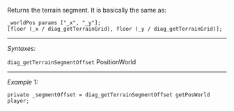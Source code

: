 Returns the terrain segment. It is basically the same as:

```sqf
_worldPos params ["_x", "_y"];
[floor (_x / diag_getTerrainGrid), floor (_y / diag_getTerrainGrid)];
```


---
*Syntaxes:*

`diag_getTerrainSegmentOffset`  PositionWorld

---
*Example 1:*

```sqf
private _segmentOffset = diag_getTerrainSegmentOffset getPosWorld player;
```